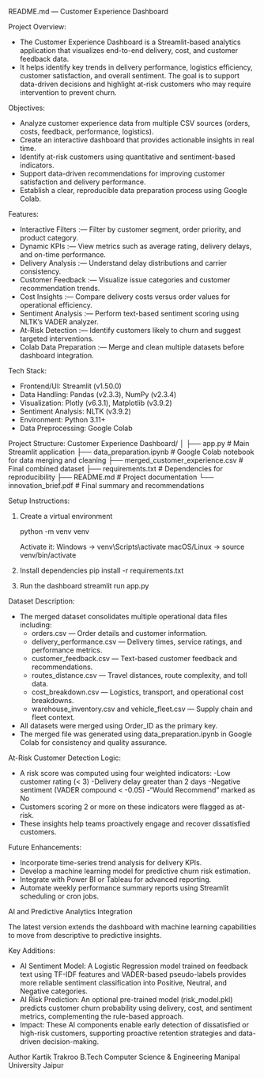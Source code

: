 README.md — Customer Experience Dashboard

Project Overview:
- The Customer Experience Dashboard is a Streamlit-based analytics application that visualizes end-to-end delivery, cost, and customer feedback data.
- It helps identify key trends in delivery performance, logistics efficiency, customer satisfaction, and overall sentiment.
The goal is to support data-driven decisions and highlight at-risk customers who may require intervention to prevent churn.

Objectives:
- Analyze customer experience data from multiple CSV sources (orders, costs, feedback, performance, logistics).
- Create an interactive dashboard that provides actionable insights in real time.
- Identify at-risk customers using quantitative and sentiment-based indicators.
- Support data-driven recommendations for improving customer satisfaction and delivery performance.
- Establish a clear, reproducible data preparation process using Google Colab.

Features:
- Interactive Filters :— Filter by customer segment, order priority, and product category.
- Dynamic KPIs :— View metrics such as average rating, delivery delays, and on-time performance.
- Delivery Analysis :— Understand delay distributions and carrier consistency.
- Customer Feedback :— Visualize issue categories and customer recommendation trends.
- Cost Insights :— Compare delivery costs versus order values for operational efficiency.
- Sentiment Analysis :— Perform text-based sentiment scoring using NLTK’s VADER analyzer.
- At-Risk Detection :— Identify customers likely to churn and suggest targeted interventions.
- Colab Data Preparation :— Merge and clean multiple datasets before dashboard integration.

Tech Stack:
- Frontend/UI: Streamlit (v1.50.0)
- Data Handling: Pandas (v2.3.3), NumPy (v2.3.4)
- Visualization: Plotly (v6.3.1), Matplotlib (v3.9.2)
- Sentiment Analysis: NLTK (v3.9.2)
- Environment: Python 3.11+
- Data Preprocessing: Google Colab

Project Structure:
Customer Experience Dashboard/
│
├── app.py                          # Main Streamlit application
├── data_preparation.ipynb          # Google Colab notebook for data merging and cleaning
├── merged_customer_experience.csv  # Final combined dataset
├── requirements.txt                # Dependencies for reproducibility
├── README.md                       # Project documentation
└── innovation_brief.pdf            # Final summary and recommendations


Setup Instructions:

1) Create a virtual environment

   python -m venv venv
   
   Activate it:
    Windows → venv\Scripts\activate
    macOS/Linux → source venv/bin/activate

2) Install dependencies
   pip install -r requirements.txt

3) Run the dashboard
   streamlit run app.py

Dataset Description:
- The merged dataset consolidates multiple operational data files including:
  - orders.csv — Order details and customer information.
  - delivery_performance.csv — Delivery times, service ratings, and performance metrics.
  - customer_feedback.csv — Text-based customer feedback and recommendations.
  - routes_distance.csv — Travel distances, route complexity, and toll data.
  - cost_breakdown.csv — Logistics, transport, and operational cost breakdowns.
  - warehouse_inventory.csv and vehicle_fleet.csv — Supply chain and fleet context.
- All datasets were merged using Order_ID as the primary key.
- The merged file was generated using data_preparation.ipynb in Google Colab for consistency and quality assurance.

At-Risk Customer Detection Logic:
- A risk score was computed using four weighted indicators:
   -Low customer rating (< 3)
   -Delivery delay greater than 2 days
   -Negative sentiment (VADER compound < -0.05)
   -“Would Recommend” marked as No
- Customers scoring 2 or more on these indicators were flagged as at-risk.
- These insights help teams proactively engage and recover dissatisfied customers.

Future Enhancements:
- Incorporate time-series trend analysis for delivery KPIs.
- Develop a machine learning model for predictive churn risk estimation.
- Integrate with Power BI or Tableau for advanced reporting.
- Automate weekly performance summary reports using Streamlit scheduling or cron jobs.

AI and Predictive Analytics Integration

The latest version extends the dashboard with machine learning capabilities to move from descriptive to predictive insights.

Key Additions:
- AI Sentiment Model: A Logistic Regression model trained on feedback text using TF-IDF features and VADER-based pseudo-labels provides more reliable sentiment classification into Positive, Neutral, and Negative categories.
- AI Risk Prediction: An optional pre-trained model (risk_model.pkl) predicts customer churn probability using delivery, cost, and sentiment metrics, complementing the rule-based approach.
- Impact: These AI components enable early detection of dissatisfied or high-risk customers, supporting proactive retention strategies and data-driven decision-making.

Author
Kartik Trakroo
B.Tech Computer Science & Engineering
Manipal University Jaipur
